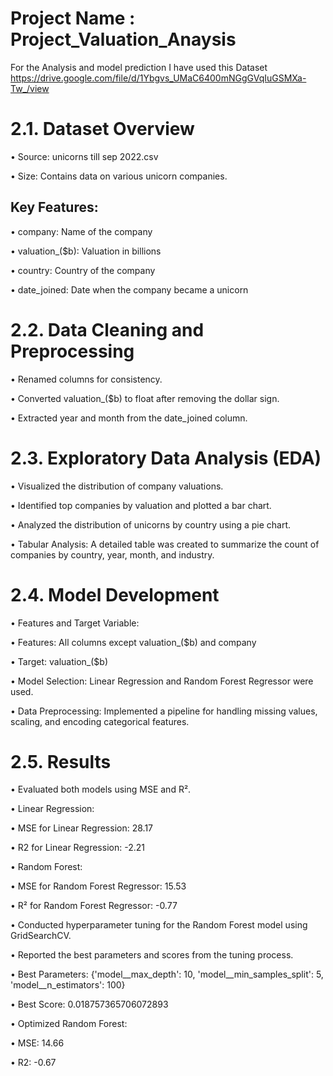 # Project Name : Project_Valuation_Anaysis
For the Analysis and model prediction I have used this Dataset
https://drive.google.com/file/d/1Ybgvs_UMaC6400mNGgGVqIuGSMXa-Tw_/view



# 2.1. Dataset Overview

•	Source: unicorns till sep 2022.csv

•	Size: Contains data on various unicorn companies.

## Key Features:

•	company: Name of the company

•	valuation_($b): Valuation in billions

•	country: Country of the company

•	date_joined: Date when the company became a unicorn

# 2.2. Data Cleaning and Preprocessing

•	Renamed columns for consistency.

•	Converted valuation_($b) to float after removing the dollar sign.

•	Extracted year and month from the date_joined column.

# 2.3. Exploratory Data Analysis (EDA)

•	Visualized the distribution of company valuations.

•	Identified top companies by valuation and plotted a bar chart.

•	Analyzed the distribution of unicorns by country using a pie chart.

•	Tabular Analysis: A detailed table was created to summarize the count of companies by country, year, month, and industry.

# 2.4. Model Development
•	Features and Target Variable:

•	Features: All columns except valuation_($b) and company

•	Target: valuation_($b)	

•	Model Selection: Linear Regression and Random Forest Regressor were used.

•	Data Preprocessing: Implemented a pipeline for handling missing values, scaling, and encoding categorical features.

# 2.5. Results

•	Evaluated both models using MSE and R².

•	Linear Regression:

•	MSE for Linear Regression: 28.17

•	R2 for Linear Regression: -2.21

•	Random Forest:

•	MSE for Random Forest Regressor: 15.53

•	R² for Random Forest Regressor: -0.77

•	Conducted hyperparameter tuning for the Random Forest model using GridSearchCV. 

•	Reported the best parameters and scores from the tuning process.

•	Best Parameters: {'model__max_depth': 10, 'model__min_samples_split': 5, 'model__n_estimators': 100}

•	 Best Score: 0.018757365706072893

•	Optimized Random Forest:

•	MSE: 14.66

•	R2:  -0.67

